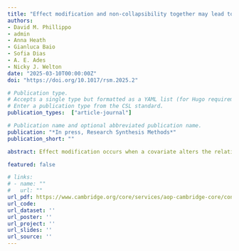 ```yaml
---
title: "Effect modification and non-collapsibility together may lead to conflicting treatment decisions: A review of marginal and conditional estimands and recommendations for decision-making"
authors:
- David M. Phillippo
- admin
- Anna Heath
- Gianluca Baio
- Sofia Dias
- A. E. Ades
- Nicky J. Welton
date: "2025-03-10T00:00:00Z"
doi: "https://doi.org/10.1017/rsm.2025.2"

# Publication type.
# Accepts a single type but formatted as a YAML list (for Hugo requirements).
# Enter a publication type from the CSL standard.
publication_types:  ["article-journal"]

# Publication name and optional abbreviated publication name.
publication: "*In press, Research Synthesis Methods*"
publication_short: ""

abstract: Effect modification occurs when a covariate alters the relative effectiveness of treatment compared to control. It is widely understood that, when effect modification is present, treatment recommendations may vary by population and by subgroups within the population. Population-adjustment methods are increasingly used to adjust for differences in effect modifiers between study populations and to produce population-adjusted estimates in a relevant target population for decision-making. It is also widely understood that marginal and conditional estimands for non-collapsible effect measures, such as odds ratios or hazard ratios, do not in general coincide even without effect modification. However, the consequences of both non-collapsibility and effect modification together are little-discussed in the literature. In this article, we set out the definitions of conditional and marginal estimands, illustrate their properties when effect modification is present, and discuss the implications for decision-making. In particular, we show that effect modification can result in conflicting treatment rankings between conditional and marginal estimates. This is because conditional and marginal estimands correspond to different decision questions that are no longer aligned when effect modification is present. For time-to-event outcomes, the presence of covariates implies that marginal hazard ratios are time-varying, and effect modification can cause marginal hazard curves to cross. We conclude with practical recommendations for decision-making in the presence of effect modification, based on pragmatic comparisons of both conditional and marginal estimates in the decision target population. Currently, multilevel network meta-regression is the only population-adjustment method capable of producing both conditional and marginal estimates, in any decision target population.

featured: false

# links:
# - name: ""
#   url: ""
url_pdf: https://www.cambridge.org/core/services/aop-cambridge-core/content/view/0008B92A12D5D0533468ADEE07E3BDEF/S175928792500002Xa.pdf/effect-modification-and-non-collapsibility-together-may-lead-to-conflicting-treatment-decisions-a-review-of-marginal-and-conditional-estimands-and-recommendations-for-decision-making.pdf
url_code: 
url_dataset: ''
url_poster: ''
url_project: ''
url_slides: ''
url_source: ''
---
```

